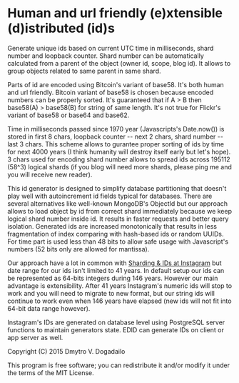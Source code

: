 # Human and url friendly (e)xtensible (d)istributed (id)s

Generate unique ids based on current UTC time in milliseconds, shard number and
loopback counter. Shard number can be automatically calculated from a parent of
the object (owner id, scope, blog id). It allows to group objects related to
same parent in same shard.

Parts of id are encoded using Bitcoin's variant of base58. It's both human and
url friendly. Bitcoin variant of base58 is chosen because encoded numbers can
be properly sorted. It's guaranteed that if A > B then base58(A) >
base58(B) for string of same length. It's not true for Flickr's variant of
base58 or base64 and base62.

Time in milliseconds passed since 1970 year (Javascripts's Date.now()) is stored
in first 8 chars, loopback counter -- next 2 chars, shard number -- last 3
chars. This scheme allows to gurantee proper sorting of ids by time for next
4000 years (I think humanity will destroy itself early but let's hope). 3 chars
used for encoding shard number allows to spread ids across 195112 (58^3)
logical shards (if you blog will need more shards, please ping me and you will
receive new reader).

This id generator is designed to simplify database partitioning that doesn't
play well with autoincrement id fields typical for databases. There are several
alternatives like well-known MongoDB's ObjectId but our approach allows to load
object by id from correct shard immediately because we keep logical shard
number inside id. It results in faster requests and better query isolation.
Generated ids are increased monotonically that results in less fragmentation of
index comparing with hash-based ids or random UUIDs. For time part is used less
than 48 bits to allow safe usage with Javascript's numbers (52 bits only are
allowed for mantissa).

Our approach have a lot in common with [Sharding & IDs at
Instagram](http://instagram-engineering.tumblr.com/post/10853187575/sharding-ids-at-instagram)
but date range for our ids isn't limited to 41 years. In default setup our ids
can be represented as 64-bits integers during 146 years. However our main
advantage is extensibility. After 41 years Instagram's numeric ids will stop to
work and you will need to migrate to new format, but our string ids will
continue to work even when 146 years have elapsed (new ids will not fit into
64-bit data range however).

Instagram's IDs are generated on database level using PostgreSQL server functions to maintain generators state. EDID can generate IDs on client or app server as well.

Copyright (C) 2015 Dmytro V. Dogadailo

This program is free software; you can redistribute it and/or modify it under
the terms of the MIT License.
